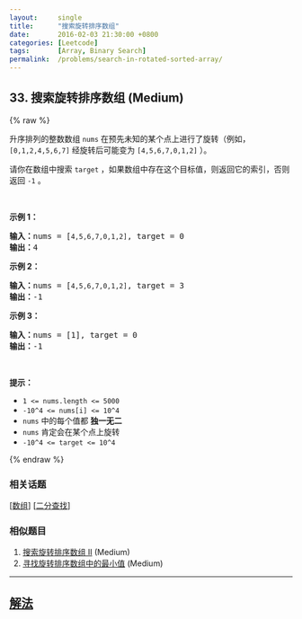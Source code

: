 ```yaml
---
layout:     single
title:      "搜索旋转排序数组"
date:       2016-02-03 21:30:00 +0800
categories: [Leetcode]
tags:       [Array, Binary Search]
permalink:  /problems/search-in-rotated-sorted-array/
---
```


## 33. 搜索旋转排序数组 (Medium)

{% raw %}

<p>升序排列的整数数组 <code>nums</code> 在预先未知的某个点上进行了旋转（例如， <code>[0,1,2,4,5,6,7]</code> 经旋转后可能变为 <code>[4,5,6,7,0,1,2]</code> ）。</p>

<p>请你在数组中搜索 <code>target</code> ，如果数组中存在这个目标值，则返回它的索引，否则返回 <code>-1</code> 。</p>

<p> </p>

<p><strong>示例 1：</strong></p>

<pre>
<strong>输入：</strong>nums = [<code>4,5,6,7,0,1,2]</code>, target = 0
<strong>输出：</strong>4
</pre>

<p><strong>示例 2：</strong></p>

<pre>
<strong>输入：</strong>nums = [<code>4,5,6,7,0,1,2]</code>, target = 3
<strong>输出：</strong>-1</pre>

<p><strong>示例 3：</strong></p>

<pre>
<strong>输入：</strong>nums = [1], target = 0
<strong>输出：</strong>-1
</pre>

<p> </p>

<p><strong>提示：</strong></p>

<ul>
	<li><code>1 <= nums.length <= 5000</code></li>
	<li><code>-10^4 <= nums[i] <= 10^4</code></li>
	<li><code>nums</code> 中的每个值都 <strong>独一无二</strong></li>
	<li><code>nums</code> 肯定会在某个点上旋转</li>
	<li><code>-10^4 <= target <= 10^4</code></li>
</ul>

{% endraw %}

### 相关话题
  [[数组](https://github.com/openset/leetcode/tree/master/tag/array/README.md)]
  [[二分查找](https://github.com/openset/leetcode/tree/master/tag/binary-search/README.md)]

### 相似题目
  1. [搜索旋转排序数组 II](/problems/search-in-rotated-sorted-array-ii) (Medium)
  1. [寻找旋转排序数组中的最小值](/problems/find-minimum-in-rotated-sorted-array) (Medium)

---

## [解法](https://github.com/openset/leetcode/tree/master/problems/search-in-rotated-sorted-array)
